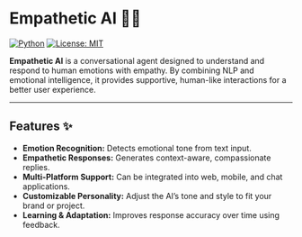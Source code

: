 # Empathetic AI 🤖💛

[![Python](https://img.shields.io/badge/python-3.11-blue.svg)](https://www.python.org/)
[![License: MIT](https://img.shields.io/badge/License-MIT-yellow.svg)](LICENSE)

**Empathetic AI** is a conversational agent designed to understand and respond to human emotions with empathy. By combining NLP and emotional intelligence, it provides supportive, human-like interactions for a better user experience.

---

## Features ✨
- **Emotion Recognition:** Detects emotional tone from text input.
- **Empathetic Responses:** Generates context-aware, compassionate replies.
- **Multi-Platform Support:** Can be integrated into web, mobile, and chat applications.
- **Customizable Personality:** Adjust the AI’s tone and style to fit your brand or project.
- **Learning & Adaptation:** Improves response accuracy over time using feedback.
